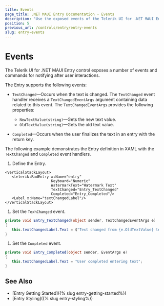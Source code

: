 ```yaml
---
title: Events
page_title: .NET MAUI Entry Documentation - Events
description: "Use the exposed events of the Telerik UI for .NET MAUI Entry control."
position: 5
previous_url: /controls/entry/entry-events
slug: entry-events
---
```


# Events

The Telerik UI for .NET MAUI Entry control exposes a number of events and commands for notifying after user interactions.

The Entry supports the following events:

* `TextChanged`&mdash;Occurs when the text is changed. The `TextChanged` event handler receives a `TextChangedEventArgs` argument containing data related to this event. The `TextChangedEventArgs` provides the following properties:
	* `NewTextValue(string)`&mdash;Gets the new text value.
	* `OldTextValue(string)`&mdash;Gets the old text value.

* `Completed`&mdash;Occurs when the user finalizes the text in an entry with the return key.

The following example demonstrates the Entry definition in XAML with the `TextChanged` and `Completed` event handlers.

1. Define the Entry.

 ```XAML
<VerticalStackLayout>
    <telerik:RadEntry x:Name="entry"
                      Keyboard="Numeric"
                      WatermarkText="Watermark Text"
                      TextChanged="Entry_TextChanged"
                      Completed="Entry_Completed"/>
    <Label x:Name="textChangedLabel"/>
</VerticalStackLayout>
 ```

1. Set the `TexhChanged` event.

 ```C#
private void Entry_TextChanged(object sender, TextChangedEventArgs e)
{
    this.textChangedLabel.Text = $"Text changed from {e.OldTextValue} to {e.NewTextValue}";
}
 ```

1. Set the `Completed` event.

 ```C#
private void Entry_Completed(object sender, EventArgs e)
{
    this.textChangedLabel.Text = "User completed entering text";
}
 ```

## See Also

- [Entry Getting Started]({% slug entry-getting-started%})
- [Entry Styling]({% slug entry-styling%})
